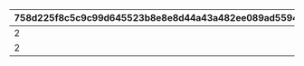 |758d225f8c5c9c99d645523b8e8e8d44a43a482ee089ad5594081741556196b8|e816f40131ae9457295d18bc29061272670496dea3955af022023f05ffb28e1b|8b513006bff194bce6e309b75aaaaac281b3e78a8bb45d35f8d8cfbbb6a1b367|ac2bc22e134d7de779f56bccfdfaf6423853f152759e17a79376bfaa839fac4f|4bd47009d8529cef47fc5f256329556fad09a007176057ebab15fae33d462cf2|
| --- | --- | --- | --- | --- |
|2|1|1|9|40|
|2|2|1|10|999|